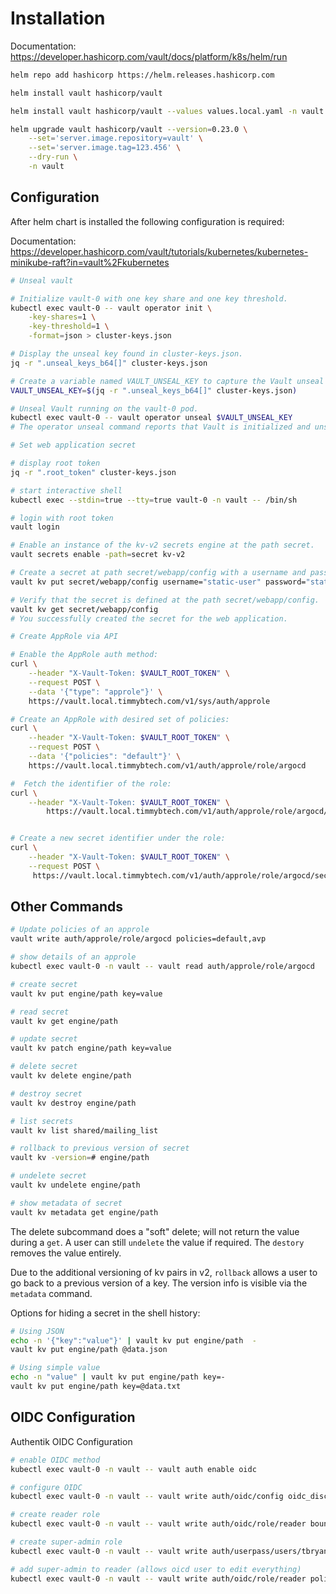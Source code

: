 # Installation

Documentation: https://developer.hashicorp.com/vault/docs/platform/k8s/helm/run

```bash
helm repo add hashicorp https://helm.releases.hashicorp.com

helm install vault hashicorp/vault

helm install vault hashicorp/vault --values values.local.yaml -n vault

helm upgrade vault hashicorp/vault --version=0.23.0 \
    --set='server.image.repository=vault' \
    --set='server.image.tag=123.456' \
    --dry-run \
    -n vault
```

## Configuration

After helm chart is installed the following configuration is required:

Documentation: https://developer.hashicorp.com/vault/tutorials/kubernetes/kubernetes-minikube-raft?in=vault%2Fkubernetes

```bash
# Unseal vault

# Initialize vault-0 with one key share and one key threshold.
kubectl exec vault-0 -- vault operator init \
    -key-shares=1 \
    -key-threshold=1 \
    -format=json > cluster-keys.json

# Display the unseal key found in cluster-keys.json.
jq -r ".unseal_keys_b64[]" cluster-keys.json

# Create a variable named VAULT_UNSEAL_KEY to capture the Vault unseal key.
VAULT_UNSEAL_KEY=$(jq -r ".unseal_keys_b64[]" cluster-keys.json)

# Unseal Vault running on the vault-0 pod.
kubectl exec vault-0 -- vault operator unseal $VAULT_UNSEAL_KEY
# The operator unseal command reports that Vault is initialized and unsealed.
```

```bash
# Set web application secret

# display root token
jq -r ".root_token" cluster-keys.json

# start interactive shell
kubectl exec --stdin=true --tty=true vault-0 -n vault -- /bin/sh

# login with root token
vault login

# Enable an instance of the kv-v2 secrets engine at the path secret.
vault secrets enable -path=secret kv-v2

# Create a secret at path secret/webapp/config with a username and password.
vault kv put secret/webapp/config username="static-user" password="static-password"

# Verify that the secret is defined at the path secret/webapp/config.
vault kv get secret/webapp/config
# You successfully created the secret for the web application.
```

```bash
# Create AppRole via API

# Enable the AppRole auth method:
curl \
    --header "X-Vault-Token: $VAULT_ROOT_TOKEN" \
    --request POST \
    --data '{"type": "approle"}' \
    https://vault.local.timmybtech.com/v1/sys/auth/approle

# Create an AppRole with desired set of policies:
curl \
    --header "X-Vault-Token: $VAULT_ROOT_TOKEN" \
    --request POST \
    --data '{"policies": "default"}' \
    https://vault.local.timmybtech.com/v1/auth/approle/role/argocd

#  Fetch the identifier of the role:
curl \
    --header "X-Vault-Token: $VAULT_ROOT_TOKEN" \
        https://vault.local.timmybtech.com/v1/auth/approle/role/argocd/role-id


# Create a new secret identifier under the role:
curl \
    --header "X-Vault-Token: $VAULT_ROOT_TOKEN" \
    --request POST \
     https://vault.local.timmybtech.com/v1/auth/approle/role/argocd/secret-id

```

## Other Commands

```bash
# Update policies of an approle
vault write auth/approle/role/argocd policies=default,avp

# show details of an approle
kubectl exec vault-0 -n vault -- vault read auth/approle/role/argocd

# create secret
vault kv put engine/path key=value

# read secret
vault kv get engine/path

# update secret
vault kv patch engine/path key=value

# delete secret
vault kv delete engine/path

# destroy secret
vault kv destroy engine/path

# list secrets
vault kv list shared/mailing_list

# rollback to previous version of secret
vault kv -version=# engine/path

# undelete secret
vault kv undelete engine/path

# show metadata of secret
vault kv metadata get engine/path
```

The delete subcommand does a "soft" delete; will not return the value during a `get`. A user can still `undelete` the value if required. The `destory` removes the value entirely.

Due to the additional versioning of kv pairs in v2, `rollback` allows a user to go back to a previous version of a key. The version info is visible via the `metadata` command.

Options for hiding a secret in the shell history:

```bash
# Using JSON
echo -n '{"key":"value"}' | vault kv put engine/path  -
vault kv put engine/path @data.json

# Using simple value
echo -n "value" | vault kv put engine/path key=-
vault kv put engine/path key=@data.txt
```

## OIDC Configuration

Authentik OIDC Configuration

```bash
# enable OIDC method
kubectl exec vault-0 -n vault -- vault auth enable oidc

# configure OIDC
kubectl exec vault-0 -n vault -- vault write auth/oidc/config oidc_discovery_url="https://authentik.local.timmybtech.com/application/o/vault/" oidc_client_id="<client_id>" oidc_client_secret="<client_secret>" default_role="reader"

# create reader role
kubectl exec vault-0 -n vault -- vault write auth/oidc/role/reader bound_audiences="<client_id>" allowed_redirect_uris="https://vault.local.timmybtech.com/ui/vault/auth/oidc/oidc/callback" allowed_redirect_uris="https://vault.local.timmybtech.com/ui/vault/auth/oidc/callback" allowed_redirect_uris="http://localhost:8250/oidc/callback" user_claim="sub" policies="reader"

# create super-admin role
kubectl exec vault-0 -n vault -- vault write auth/userpass/users/tbryant policies=super-admin

# add super-admin to reader (allows oicd user to edit everything)
kubectl exec vault-0 -n vault -- vault write auth/oidc/role/reader policies="reader, super-admin"
```
